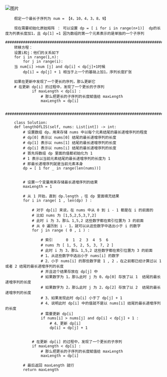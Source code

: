 ![图片](https://user-images.githubusercontent.com/38878365/186553741-c13abd4c-8338-46c5-8556-3f0a655334eb.png)

        假定一个最长子序列为 num = 【4，10，4，3，8，9】
        
        现在需要初始化原始矩阵 ： 可以设置 dp = [ i for i in range(n+1)]  dp的长度为列表长度加1，且 dp[1] =1 因为数组的第一个元素表示的是单独的一个子序列
        ################################################################################################################################
        转移方程：
        设置i和j：他们的关系如下
        for i in range(1,n):
            for j in range(i):
        当 num[i] >num [j] and dp[i] < dp[j]+1时候
            dp[i] = dp[j] + 1 相当于上一个的基础上加1，序列长度扩张
        
        如果在更新中发现了一个更长的序列，那么更新它
        # 在更新 dp[i] 的过程中，发现了一个更长的子序列
                if maxLength < dp[i] : 
                    # 那么把更长的子序列的长度赋值给 maxLength
                    maxLength = dp[i]
        
        ################################################################################################################################
        
        class Solution:
        def lengthOfLIS(self, nums: List[int]) -> int:
            # 设置数组 dp，用来存储 nums 中以每个元素结尾的最长递增序列的程度
            # dp[0] 表示以 nums[0] 结尾的最长递增序列的长度
            # dp[1] 表示以 nums[1] 结尾的最长递增序列的长度
            # dp[i] 表示以 nums[i] 结尾的最长递增序列的长度
            # 首先将数组 dp 里面的值都初始化为 1
            # 1 表示以当前元素结尾的最长递增序列的长度为 1
            # 即最长递增序列就是当前元素本身
            dp = [ 1 for _ in range(len(nums))]


            # 设置一个变量用来存储最长递增序列的结果
            maxLength = 1

            # 从 1 开始，直到 dp.length ，往 dp 里面填充结果
            for i in range( 1 , len(dp) ) : 

                # 对于 dp[i] 来说，在 nums 中从 0 到 i - 1 都是在 i 的前面的
                # 比如 nums 为 [1,5,2,5,3,7,2]
                # 此时 i 为 3，那么 1,5,2 这些数字都在索引位置为 3 的前面
                # 从 0 遍历到 i - 1，就可以从这些数字中选出小于 i 的数字
                for j in range ( 0 , i ) :

                    # 索引      0  1  2  3  4  5  6
                    # nums 为 [ 1, 5, 2, 5, 3, 7, 2 ]
                    # 此时 i 为 3，那么 1,5,2 这些数字都在索引位置为 3 的前面
                    # 1、从这些数字中选出小于 nums[i] 的数字
                    # 2、小于 nums[i] 的那些数字是 1 , 2 ，在之前都已经计算过以 1 或者 2 结尾的最长递增序列的长度
                    # 并且这个结果存放在 dp[j] 中
                    # 如果数字为 1，那么此时 j 为 0，dp[0] 存放了以 1  结尾的最长递增序列的长度
                    # 如果数字为 2，那么此时 j 为 2，dp[2] 存放了以 2  结尾的最长递增序列的长度
                    # 3、如果发现此时 dp[i] 小于了 dp[j] + 1
                    # 4、说明此时 dp[i] 中的值就不是以 nums[i] 结尾的最长递增序列的长度
                    # 需要更新 dp[i]
                    if nums[i] > nums[j] and dp[i] < dp[j] + 1 : 
                        # 4、更新 dp[i]
                        dp[i] = dp[j] + 1


                # 在更新 dp[i] 的过程中，发现了一个更长的子序列
                if maxLength < dp[i] : 
                    # 那么把更长的子序列的长度赋值给 maxLength
                    maxLength = dp[i]

            # 最后返回 maxLength 就行
            return maxLength
